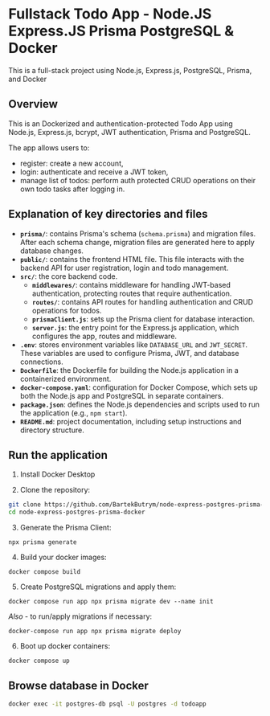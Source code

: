 # Fullstack Todo App - Node.JS Express.JS Prisma PostgreSQL & Docker

This is a full-stack project using Node.js, Express.js, PostgreSQL, Prisma, and Docker

## **Overview**

This is an Dockerized and authentication-protected Todo App using Node.js, Express.js, bcrypt, JWT authentication, Prisma and PostgreSQL.

The app allows users to:

- register: create a new account,
- login: authenticate and receive a JWT token,
- manage list of todos: perform auth protected CRUD operations on their own todo tasks after logging in.

## Explanation of key directories and files

- **`prisma/`**: contains Prisma's schema (`schema.prisma`) and migration files. After each schema change, migration files are generated here to apply database changes.
- **`public/`**: contains the frontend HTML file. This file interacts with the backend API for user registration, login and todo management.
- **`src/`**: the core backend code.
  - **`middlewares/`**: contains middleware for handling JWT-based authentication, protecting routes that require authentication.
  - **`routes/`**: contains API routes for handling authentication and CRUD operations for todos.
  - **`prismaClient.js`**: sets up the Prisma client for database interaction.
  - **`server.js`**: the entry point for the Express.js application, which configures the app, routes and middleware.
- **`.env`**: stores environment variables like `DATABASE_URL` and `JWT_SECRET`. These variables are used to configure Prisma, JWT, and database connections.
- **`Dockerfile`**: the Dockerfile for building the Node.js application in a containerized environment.
- **`docker-compose.yaml`**: configuration for Docker Compose, which sets up both the Node.js app and PostgreSQL in separate containers.
- **`package.json`**: defines the Node.js dependencies and scripts used to run the application (e.g., `npm start`).
- **`README.md`**: project documentation, including setup instructions and directory structure.

## Run the application

1. Install Docker Desktop

2. Clone the repository:

```bash
git clone https://github.com/BartekButrym/node-express-postgres-prisma-docker.git
cd node-express-postgres-prisma-docker
```

3. Generate the Prisma Client:

`npx prisma generate`

4. Build your docker images:

`docker compose build`

5. Create PostgreSQL migrations and apply them:

`docker compose run app npx prisma migrate dev --name init`

_Also_ - to run/apply migrations if necessary:

`docker-compose run app npx prisma migrate deploy`

6. Boot up docker containers:

`docker compose up`

## Browse database in Docker

```bash
docker exec -it postgres-db psql -U postgres -d todoapp
```

